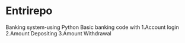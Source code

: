 # Entrirepo
Banking system-using Python
Basic banking code with
1.Account login
2.Amount Depositing
3.Amount Withdrawal
